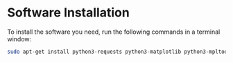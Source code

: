 # Software Installation

To install the software you need, run the following commands in a terminal window:

```bash
sudo apt-get install python3-requests python3-matplotlib python3-mpltoolkits.basemap -y
```
